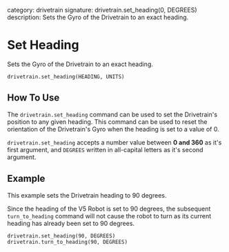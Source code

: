 category: drivetrain
signature: drivetrain.set_heading(0, DEGREES)  
description: Sets the Gyro of the Drivetrain to an exact heading.  

# Set Heading

Sets the Gyro of the Drivetrain to an exact heading.

```don
drivetrain.set_heading(HEADING, UNITS)
```

## How To Use

The `drivetrain.set_heading` command can be used to set the Drivetrain's position to any given heading. This command can be used to reset the orientation of the Drivetrain's Gyro when the heading is set to a value of 0.

`drivetrain.set_heading` accepts a number value between **0 and 360** as it's first argument, and `DEGREES` written in all-capital letters as it's second argument.

## Example

This example sets the Drivetrain heading to 90 degrees. 

Since the heading of the V5 Robot is set to 90 degrees, the subsequent `turn_to_heading` command will not cause the robot to turn as its current heading has already been set to 90 degrees.

```don
drivetrain.set_heading(90, DEGREES)
drivetrain.turn_to_heading(90, DEGREES)
```

<advanced>
</advanced>
